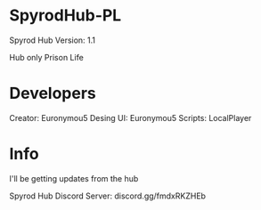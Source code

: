 # SpyrodHub-PL

Spyrod Hub Version: 1.1

Hub only Prison Life

# Developers

Creator: Euronymou5
Desing UI: Euronymou5
Scripts: LocalPlayer

# Info

I'll be getting updates from the hub

Spyrod Hub Discord Server: discord.gg/fmdxRKZHEb
